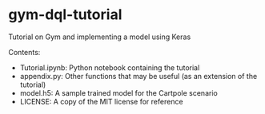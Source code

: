 # gym-dql-tutorial
Tutorial on Gym and implementing a model using Keras

Contents:
* Tutorial.ipynb: Python notebook containing the tutorial
* appendix.py: Other functions that may be useful (as an extension of the tutorial)
* model.h5: A sample trained model for the Cartpole scenario
* LICENSE: A copy of the MIT license for reference
